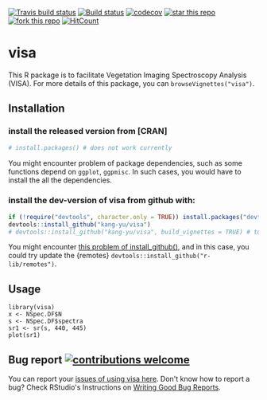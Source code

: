 [![Travis build status](https://travis-ci.org/kang-yu/visa.svg?branch=master)](https://travis-ci.org/kang-yu/visa)
[![Build status](https://ci.appveyor.com/api/projects/status/8rxdgcr4ro8ga0s4?svg=true)](https://ci.appveyor.com/project/kang-yu/visa)
[![codecov](https://codecov.io/gh/kang-yu/visa/branch/master/graph/badge.svg)](https://codecov.io/gh/kang-yu/visa)
[![star this repo](http://githubbadges.com/star.svg?user=kang-yu&repo=visa&style=default)](https://github.com/kang-yu/visa)
[![fork this repo](http://githubbadges.com/fork.svg?user=kang-yu&repo=visa&style=default)](https://github.com/kang-yu/visa/fork)
[![HitCount](http://hits.dwyl.io/kang-yu/visa.svg)](http://hits.dwyl.io/kang-yu/visa)

# visa
This R package is to facilitate Vegetation Imaging Spectroscopy Analysis (VISA). For more details of this package, you can  `browseVignettes("visa")`. 


## Installation

### install the released version from [CRAN]

``` r
# install.packages() # does not work currently
``` 

You might encounter problem of package dependencies, such as some functions depend on `ggplot`, `ggpmisc`. In such cases, you would have to install the all the dependencies.


### install the dev-version of visa from github with:

``` r
if (!require("devtools", character.only = TRUE)) install.packages("devtools", dependencies = TRUE)
devtools::install_github("kang-yu/visa")
# devtools::install_github("kang-yu/visa", build_vignettes = TRUE) # to also install vignettes and suggested packages
``` 

You might encounter [this problem of install_github()](https://github.com/r-lib/devtools/issues/1978), and in this case, you could try update the {remotes} `devtools::install_github("r-lib/remotes")`.


## Usage

```
library(visa)
x <- NSpec.DF$N
s <- NSpec.DF$spectra
sr1 <- sr(s, 440, 445)
plot(sr1)
```

## Bug report [![contributions welcome](https://img.shields.io/badge/contributions-welcome-brightgreen.svg?style=flat)](https://github.com/kang-yu/visa/issues)

You can report your [issues of using visa here](https://github.com/kang-yu/visa/issues). Don't know how to report a bug? Check RStudio's Instructions on [Writing Good Bug Reports](https://github.com/rstudio/rstudio/wiki/Writing-Good-Bug-Reports).

